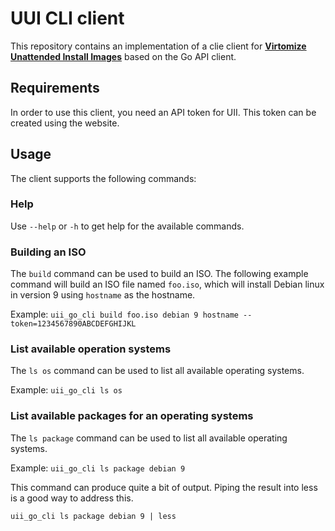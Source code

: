 # UUI CLI client
This repository contains an implementation of a clie client for [**Virtomize Unattended Install Images**](https://uii.virtomize.com/) based on the Go API client.

## Requirements
In order to use this client, you need an API token for UII.
This token can be created using the website. 

## Usage
The client supports the following commands:

### Help
Use `--help` or `-h` to get help for the available commands.

### Building an ISO

The `build` command can be used to build an ISO.
The following example command will build an ISO file named `foo.iso`, which will install Debian linux in version 9 using `hostname` as the hostname. 

Example: 
```uii_go_cli build foo.iso debian 9 hostname --token=1234567890ABCDEFGHIJKL```

### List available operation systems

The `ls os` command can be used to list all available operating systems.

Example:
```uii_go_cli ls os```

### List available packages for an operating systems

The `ls package` command can be used to list all available operating systems.

Example:
```uii_go_cli ls package debian 9```

This command can produce quite a bit of output.
Piping the result into less is a good way to address this. 

```shell
uii_go_cli ls package debian 9 | less
```
